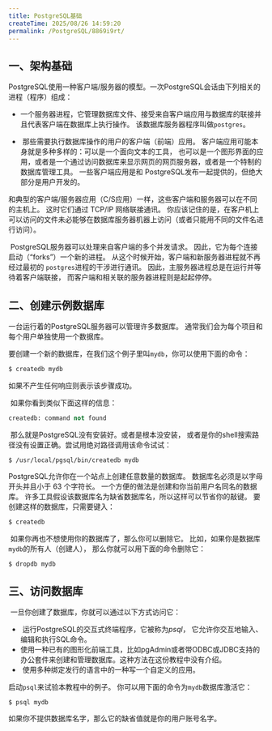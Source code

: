 ```yaml
---
title: PostgreSQL基础
createTime: 2025/08/26 14:59:20
permalink: /PostgreSQL/8869i9rt/
---
```

## 一、架构基础

PostgreSQL使用一种客户端/服务器的模型。一次PostgreSQL会话由下列相关的进程（程序）组成：     

- ​       一个服务器进程，它管理数据库文件、接受来自客户端应用与数据库的联接并且代表客户端在数据库上执行操作。 该数据库服务器程序叫做`postgres`。             

- ​       那些需要执行数据库操作的用户的客户端（前端）应用。 客户端应用可能本身就是多种多样的：可以是一个面向文本的工具，  也可以是一个图形界面的应用，或者是一个通过访问数据库来显示网页的网页服务器，或者是一个特制的数据库管理工具。 一些客户端应用是和 PostgreSQL发布一起提供的，但绝大部分是用户开发的。      

   

​    和典型的客户端/服务器应用（C/S应用）一样，这些客户端和服务器可以在不同的主机上。 这时它们通过 TCP/IP 网络联接通讯。 你应该记住的是，在客户机上可以访问的文件未必能够在数据库服务器机器上访问（或者只能用不同的文件名进行访问）。   

​    PostgreSQL服务器可以处理来自客户端的多个并发请求。 因此，它为每个连接启动（“forks”）一个新的进程。 从这个时候开始，客户端和新服务器进程就不再经过最初的 `postgres`进程的干涉进行通讯。 因此，主服务器进程总是在运行并等待着客户端联接， 而客户端和相关联的服务器进程则是起起停停。



## 二、创建示例数据库

一台运行着的PostgreSQL服务器可以管理许多数据库。 通常我们会为每个项目和每个用户单独使用一个数据库。   

要创建一个新的数据库，在我们这个例子里叫`mydb`，你可以使用下面的命令：

```sql
$ createdb mydb
```

如果不产生任何响应则表示该步骤成功。

​    如果你看到类似下面这样的信息：

```sql
createdb: command not found
```

​    那么就是PostgreSQL没有安装好。或者是根本没安装， 或者是你的shell搜索路径没有设置正确。尝试用绝对路径调用该命令试试：

```sqlite
$ /usr/local/pgsql/bin/createdb mydb
```

PostgreSQL允许你在一个站点上创建任意数量的数据库。 数据库名必须是以字母开头并且小于 63 个字符长。 一个方便的做法是创建和你当前用户名同名的数据库。 许多工具假设该数据库名为缺省数据库名，所以这样可以节省你的敲键。 要创建这样的数据库，只需要键入：

```sql
$ createdb
```

​    如果你再也不想使用你的数据库了，那么你可以删除它。 比如，如果你是数据库`mydb`的所有人（创建人）， 那么你就可以用下面的命令删除它：

```sql
$ dropdb mydb
```

## 三、访问数据库

​    一旦你创建了数据库，你就可以通过以下方式访问它：     

- ​       运行PostgreSQL的交互式终端程序，它被称为*psql*， 它允许你交互地输入、编辑和执行SQL命令。      
- ​       使用一种已有的图形化前端工具，比如pgAdmin或者带ODBC或JDBC支持的办公套件来创建和管理数据库。这种方法在这份教程中没有介绍。      
- ​       使用多种绑定发行的语言中的一种写一个自定义的应用。

启动`psql`来试验本教程中的例子。 你可以用下面的命令为`mydb`数据库激活它：

```
$ psql mydb
```

如果你不提供数据库名字，那么它的缺省值就是你的用户账号名字。